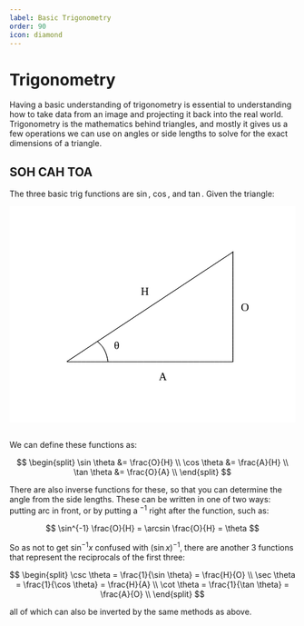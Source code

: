 ```yaml
---
label: Basic Trigonometry
order: 90
icon: diamond
---
```

# Trigonometry

Having a basic understanding of trigonometry is essential to understanding how
to take data from an image and projecting it back into the real world.
Trigonometry is the mathematics behind triangles, and mostly it gives us a few
operations we can use on angles or side lengths to solve for the exact 
dimensions of a triangle.

## SOH CAH TOA
The three basic trig functions are $\sin$, $\cos$, and $\tan$. Given the triangle:

<svg version="1.1" xmlns="http://www.w3.org/2000/svg" viewBox="0 0 515.2 388.8" width="515.2" height="388.8">
  <!-- svg-source:excalidraw -->
  
  <defs>
    <style class="style-fonts">
      @font-face {
        font-family: "Virgil";
        src: url("https://excalidraw.com/Virgil.woff2");
      }
      @font-face {
        font-family: "Cascadia";
        src: url("https://excalidraw.com/Cascadia.woff2");
      }
      @font-face {
        font-family: "Assistant";
        src: url("https://excalidraw.com/Assistant-Regular.woff2");
      }
    </style>
    <clipPath id="qrKNBfiHwTrMVxfn2wh7w">
            <rect transform="translate(0 0) rotate(0 257.6 194.4)" width="515.2" height="388.8">
          </rect>
        </clipPath>
  </defs>
  <rect x="0" y="0" width="515.2" height="388.8" fill="#ffffff"></rect><g clip-path="url(#qrKNBfiHwTrMVxfn2wh7w)"><g stroke-linecap="round"><g transform="translate(104.59999999999991 279.59999999999997) rotate(0 148.85714285714266 0)"><path d="M0 0 C49.62 0, 248.1 0, 297.71 0 M0 0 C49.62 0, 248.1 0, 297.71 0" stroke="#000000" stroke-width="1" fill="none"></path></g></g><mask></mask></g><g clip-path="url(#qrKNBfiHwTrMVxfn2wh7w)"><g stroke-linecap="round"><g transform="translate(402.5999999999997 279.59999999999997) rotate(0 0 -99)"><path d="M0 0 C0 -33, 0 -165, 0 -198 M0 0 C0 -33, 0 -165, 0 -198" stroke="#000000" stroke-width="1" fill="none"></path></g></g><mask></mask></g><g clip-path="url(#qrKNBfiHwTrMVxfn2wh7w)"><g stroke-linecap="round"><g transform="translate(103.53984962406025 279.11127819548875) rotate(0 149.71428571428567 -98.64285714285714)"><path d="M0 0 C49.9 -32.88, 249.52 -164.4, 299.43 -197.29 M0 0 C49.9 -32.88, 249.52 -164.4, 299.43 -197.29" stroke="#000000" stroke-width="1" fill="none"></path></g></g><mask></mask></g><g clip-path="url(#qrKNBfiHwTrMVxfn2wh7w)"><g stroke-linecap="round"><g transform="translate(158.69888357256673 242.967145135566) rotate(0 9.399999999999977 18.19999999999999)"><path d="M0 0 C1.67 1.87, 7.33 7.2, 10 11.2 C12.67 15.2, 14.53 19.8, 16 24 C17.47 28.2, 18.33 34.33, 18.8 36.4 M0 0 C1.67 1.87, 7.33 7.2, 10 11.2 C12.67 15.2, 14.53 19.8, 16 24 C17.47 28.2, 18.33 34.33, 18.8 36.4" stroke="#000000" stroke-width="1" fill="none"></path></g></g><mask></mask></g><g clip-path="url(#qrKNBfiHwTrMVxfn2wh7w)"><g transform="translate(236.6988835725665 142.16714513556605) rotate(0 5.5 12.5)"><text x="0" y="0" font-family="Virgil, Segoe UI Emoji" font-size="20px" fill="#000000" text-anchor="start" style="white-space: pre;" direction="ltr" dominant-baseline="text-before-edge">H</text></g></g><g clip-path="url(#qrKNBfiHwTrMVxfn2wh7w)"><g transform="translate(417.0988835725666 170.56714513556602) rotate(0 7.5 12.5)"><text x="0" y="0" font-family="Virgil, Segoe UI Emoji" font-size="20px" fill="#000000" text-anchor="start" style="white-space: pre;" direction="ltr" dominant-baseline="text-before-edge">O</text></g></g><g clip-path="url(#qrKNBfiHwTrMVxfn2wh7w)"><g transform="translate(269.0988835725666 294.96714513556594) rotate(0 6.5 12.5)"><text x="0" y="0" font-family="Virgil, Segoe UI Emoji" font-size="20px" fill="#000000" text-anchor="start" style="white-space: pre;" direction="ltr" dominant-baseline="text-before-edge">A</text></g></g><g clip-path="url(#qrKNBfiHwTrMVxfn2wh7w)"><g transform="translate(188.29888357256687 239.36714513556598) rotate(0 5.5 12.5)"><text x="0" y="0" font-family="Virgil, Segoe UI Emoji" font-size="20px" fill="#000000" text-anchor="start" style="white-space: pre;" direction="ltr" dominant-baseline="text-before-edge">θ</text></g></g>
</svg>
&nbsp;

We can define these functions as:

$$
\begin{split}
\sin \theta &= \frac{O}{H} \\
\cos \theta &= \frac{A}{H} \\
\tan \theta &= \frac{O}{A} \\
\end{split}
$$

There are also inverse functions for these, so that you can determine the angle
from the side lengths. These can be written in one of two ways: putting
$\text{arc}$ in front, or by putting a $^{-1}$ right after the function, such as:

$$
\sin^{-1} \frac{O}{H} = \arcsin \frac{O}{H} = \theta
$$

So as not to get $\sin^{-1} x$ confused with $(\sin x)^{-1}$, there are another
3 functions that represent the reciprocals of the first three:

$$
\begin{split}
\csc \theta = \frac{1}{\sin \theta} = \frac{H}{O} \\
\sec \theta = \frac{1}{\cos \theta} = \frac{H}{A} \\
\cot \theta = \frac{1}{\tan \theta} = \frac{A}{O} \\
\end{split}
$$

all of which can also be inverted by the same methods as above.
